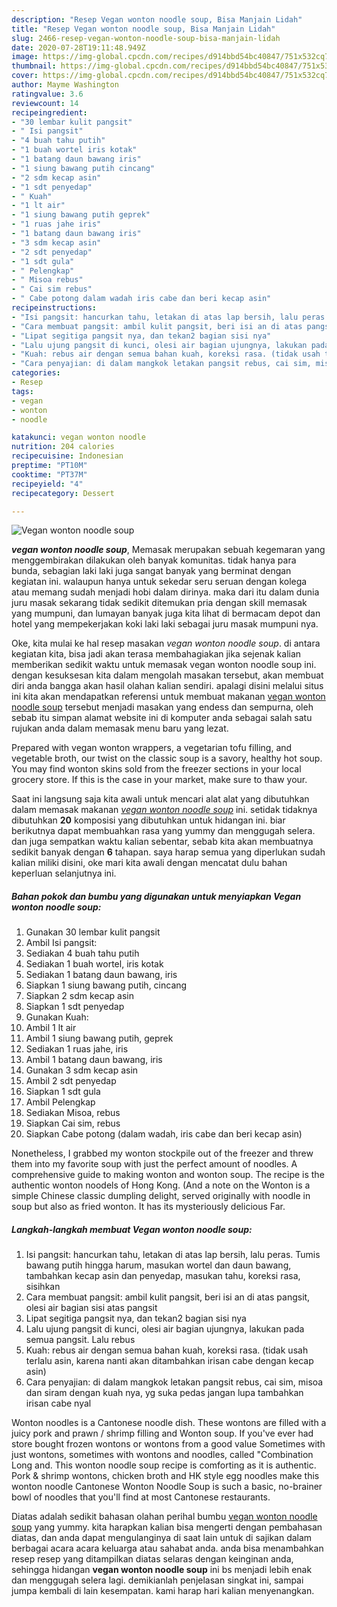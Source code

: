 ```yaml
---
description: "Resep Vegan wonton noodle soup, Bisa Manjain Lidah"
title: "Resep Vegan wonton noodle soup, Bisa Manjain Lidah"
slug: 2466-resep-vegan-wonton-noodle-soup-bisa-manjain-lidah
date: 2020-07-28T19:11:48.949Z
image: https://img-global.cpcdn.com/recipes/d914bbd54bc40847/751x532cq70/vegan-wonton-noodle-soup-foto-resep-utama.jpg
thumbnail: https://img-global.cpcdn.com/recipes/d914bbd54bc40847/751x532cq70/vegan-wonton-noodle-soup-foto-resep-utama.jpg
cover: https://img-global.cpcdn.com/recipes/d914bbd54bc40847/751x532cq70/vegan-wonton-noodle-soup-foto-resep-utama.jpg
author: Mayme Washington
ratingvalue: 3.6
reviewcount: 14
recipeingredient:
- "30 lembar kulit pangsit"
- " Isi pangsit"
- "4 buah tahu putih"
- "1 buah wortel iris kotak"
- "1 batang daun bawang iris"
- "1 siung bawang putih cincang"
- "2 sdm kecap asin"
- "1 sdt penyedap"
- " Kuah"
- "1 lt air"
- "1 siung bawang putih geprek"
- "1 ruas jahe iris"
- "1 batang daun bawang iris"
- "3 sdm kecap asin"
- "2 sdt penyedap"
- "1 sdt gula"
- " Pelengkap"
- " Misoa rebus"
- " Cai sim rebus"
- " Cabe potong dalam wadah iris cabe dan beri kecap asin"
recipeinstructions:
- "Isi pangsit: hancurkan tahu, letakan di atas lap bersih, lalu peras. Tumis bawang putih hingga harum, masukan wortel dan daun bawang, tambahkan kecap asin dan penyedap, masukan tahu, koreksi rasa, sisihkan"
- "Cara membuat pangsit: ambil kulit pangsit, beri isi an di atas pangsit, olesi air bagian sisi atas pangsit"
- "Lipat segitiga pangsit nya, dan tekan2 bagian sisi nya"
- "Lalu ujung pangsit di kunci, olesi air bagian ujungnya, lakukan pada semua pangsit. Lalu rebus"
- "Kuah: rebus air dengan semua bahan kuah, koreksi rasa. (tidak usah terlalu asin, karena nanti akan ditambahkan irisan cabe dengan kecap asin)"
- "Cara penyajian: di dalam mangkok letakan pangsit rebus, cai sim, misoa dan siram dengan kuah nya, yg suka pedas jangan lupa tambahkan irisan cabe nyal"
categories:
- Resep
tags:
- vegan
- wonton
- noodle

katakunci: vegan wonton noodle 
nutrition: 204 calories
recipecuisine: Indonesian
preptime: "PT10M"
cooktime: "PT37M"
recipeyield: "4"
recipecategory: Dessert

---
```



![Vegan wonton noodle soup](https://img-global.cpcdn.com/recipes/d914bbd54bc40847/751x532cq70/vegan-wonton-noodle-soup-foto-resep-utama.jpg)

<b><i>vegan wonton noodle soup</i></b>, Memasak merupakan sebuah kegemaran yang menggembirakan dilakukan oleh banyak komunitas. tidak hanya para bunda, sebagian laki laki juga sangat banyak yang berminat dengan kegiatan ini. walaupun hanya untuk sekedar seru seruan dengan kolega atau memang sudah menjadi hobi dalam dirinya. maka dari itu dalam dunia juru masak sekarang tidak sedikit ditemukan pria dengan skill memasak yang mumpuni, dan lumayan banyak juga kita lihat di bermacam depot dan hotel yang mempekerjakan koki laki laki sebagai juru masak mumpuni nya.

Oke, kita mulai ke hal resep masakan <i>vegan wonton noodle soup</i>. di antara kegiatan kita, bisa jadi akan terasa membahagiakan jika sejenak kalian memberikan sedikit waktu untuk memasak vegan wonton noodle soup ini. dengan kesuksesan kita dalam mengolah masakan tersebut, akan membuat diri anda bangga akan hasil olahan kalian sendiri. apalagi disini melalui situs ini kita akan mendapatkan referensi untuk membuat makanan <u>vegan wonton noodle soup</u> tersebut menjadi masakan yang endess dan sempurna, oleh sebab itu simpan alamat website ini di komputer anda sebagai salah satu rujukan anda dalam memasak menu baru yang lezat.

Prepared with vegan wonton wrappers, a vegetarian tofu filling, and vegetable broth, our twist on the classic soup is a savory, healthy hot soup. You may find wonton skins sold from the freezer sections in your local grocery store. If this is the case in your market, make sure to thaw your.


Saat ini langsung saja kita awali untuk mencari alat alat yang dibutuhkan dalam memasak makanan <u><i>vegan wonton noodle soup</i></u> ini. setidak tidaknya dibutuhkan <b>20</b> komposisi yang dibutuhkan untuk hidangan ini. biar berikutnya dapat membuahkan rasa yang yummy dan menggugah selera. dan juga sempatkan waktu kalian sebentar, sebab kita akan membuatnya sedikit banyak dengan <b>6</b> tahapan. saya harap semua yang diperlukan sudah kalian miliki disini, oke mari kita awali dengan mencatat dulu bahan keperluan selanjutnya ini.

<!--inarticleads1-->

##### Bahan pokok dan bumbu yang digunakan untuk menyiapkan Vegan wonton noodle soup:

1. Gunakan 30 lembar kulit pangsit
1. Ambil  Isi pangsit:
1. Sediakan 4 buah tahu putih
1. Sediakan 1 buah wortel, iris kotak
1. Sediakan 1 batang daun bawang, iris
1. Siapkan 1 siung bawang putih, cincang
1. Siapkan 2 sdm kecap asin
1. Siapkan 1 sdt penyedap
1. Gunakan  Kuah:
1. Ambil 1 lt air
1. Ambil 1 siung bawang putih, geprek
1. Sediakan 1 ruas jahe, iris
1. Ambil 1 batang daun bawang, iris
1. Gunakan 3 sdm kecap asin
1. Ambil 2 sdt penyedap
1. Siapkan 1 sdt gula
1. Ambil  Pelengkap
1. Sediakan  Misoa, rebus
1. Siapkan  Cai sim, rebus
1. Siapkan  Cabe potong (dalam wadah, iris cabe dan beri kecap asin)


Nonetheless, I grabbed my wonton stockpile out of the freezer and threw them into my favorite soup with just the perfect amount of noodles. A comprehensive guide to making wonton and wonton soup. The recipe is the authentic wonton noodels of Hong Kong. (And a note on the Wonton is a simple Chinese classic dumpling delight, served originally with noodle in soup but also as fried wonton. It has its mysteriously delicious Far. 

<!--inarticleads2-->

##### Langkah-langkah membuat Vegan wonton noodle soup:

1. Isi pangsit: hancurkan tahu, letakan di atas lap bersih, lalu peras. Tumis bawang putih hingga harum, masukan wortel dan daun bawang, tambahkan kecap asin dan penyedap, masukan tahu, koreksi rasa, sisihkan
1. Cara membuat pangsit: ambil kulit pangsit, beri isi an di atas pangsit, olesi air bagian sisi atas pangsit
1. Lipat segitiga pangsit nya, dan tekan2 bagian sisi nya
1. Lalu ujung pangsit di kunci, olesi air bagian ujungnya, lakukan pada semua pangsit. Lalu rebus
1. Kuah: rebus air dengan semua bahan kuah, koreksi rasa. (tidak usah terlalu asin, karena nanti akan ditambahkan irisan cabe dengan kecap asin)
1. Cara penyajian: di dalam mangkok letakan pangsit rebus, cai sim, misoa dan siram dengan kuah nya, yg suka pedas jangan lupa tambahkan irisan cabe nyal


Wonton noodles is a Cantonese noodle dish. These wontons are filled with a juicy pork and prawn / shrimp filling and Wonton soup. If you&#39;ve ever had store bought frozen wontons or wontons from a good value Sometimes with just wontons, sometimes with wontons and noodles, called &#34;Combination Long and. This wonton noodle soup recipe is comforting as it is authentic. Pork &amp; shrimp wontons, chicken broth and HK style egg noodles make this wonton noodle Cantonese Wonton Noodle Soup is such a basic, no-brainer bowl of noodles that you&#39;ll find at most Cantonese restaurants. 

Diatas adalah sedikit bahasan olahan perihal bumbu <u>vegan wonton noodle soup</u> yang yummy. kita harapkan kalian bisa mengerti dengan pembahasan diatas, dan anda dapat mengulanginya di saat lain untuk di sajikan dalam berbagai acara acara keluarga atau sahabat anda. anda bisa menambahkan resep resep yang ditampilkan diatas selaras dengan keinginan anda, sehingga hidangan <b>vegan wonton noodle soup</b> ini bs menjadi lebih enak dan menggugah selera lagi. demikianlah penjelasan singkat ini, sampai jumpa kembali di lain kesempatan. kami harap hari kalian menyenangkan.

